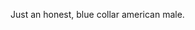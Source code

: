 Just an honest, blue collar american male. 

<!---
HBCAMx/HBCAMx is a ✨ special ✨ repository because its `README.md` (this file) appears on your GitHub profile.
You can click the Preview link to take a look at your changes.
--->
